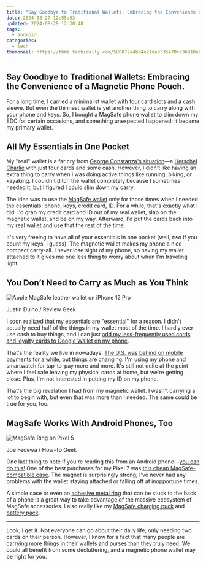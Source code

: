 ```yaml
---
title: "Say Goodbye to Traditional Wallets: Embracing the Convenience of a Magnetic Phone Pouch."
date: 2024-08-27 12:55:53
updated: 2024-08-29 12:30:48
tags:
  - android
categories:
  - tech
thumbnail: https://thmb.techidaily.com/580872e4bd4e21da3535470ce3b918e09ae5b8653067a4110ec11928ef11818a.jpg
---
```


## Say Goodbye to Traditional Wallets: Embracing the Convenience of a Magnetic Phone Pouch.

For a long time, I carried a minimalist wallet with four card slots and a cash sleeve. But even the thinnest wallet is yet another thing to carry along with your phone and keys. So, I bought a MagSafe phone wallet to slim down my EDC for certain occasions, and something unexpected happened: it became my primary wallet.

##  All My Essentials in One Pocket

 My "real" wallet is a far cry from [George Constanza's situation](https://www.youtube.com/watch?v=1Colis6cwPQ)—a [Herschel Charlie](https://www.amazon.com/Herschel-Supply-Co-Charlie-Wallet/dp/B01M0P5J67?tag=hotoge-20&ascsubtag=UUhtgUeUpU2003235&asc%5Frefurl=https%3A%2F%2Fwww.howtogeek.com%2Fi-switched-to-a-magnetic-phone-wallet-and-im-never-going-back-heres-why%2F&asc%5Fcampaign=Evergreen) with just four cards and some cash. However, I didn't like having an extra thing to carry when I was doing active things like running, biking, or kayaking. I couldn't ditch the wallet completely because I sometimes needed it, but I figured I could slim down my carry.

 The idea was to use the [MagSafe wallet](https://www.amazon.com/gp/product/B09JNPNGGD/ref=ppx%5Fyo%5Fdt%5Fb%5Fsearch%5Fasin%5Ftitle?ie=UTF8&psc=1&tag=hotoge-20&ascsubtag=UUhtgUeUpU2003235&asc%5Frefurl=https%3A%2F%2Fwww.howtogeek.com%2Fi-switched-to-a-magnetic-phone-wallet-and-im-never-going-back-heres-why%2F&asc%5Fcampaign=Evergreen) only for those times when I needed the essentials: phone, keys, credit card, ID. For a while, that's exactly what I did. I'd grab my credit card and ID out of my real wallet, slap on the magnetic wallet, and be on my way. Afterward, I'd put the cards back into my real wallet and use that the rest of the time.

 It's very freeing to have all of your essentials in one pocket (well, _two_ if you count my keys, I guess). The magnetic wallet makes my phone a nice compact carry-all. I never lose sight of my phone, so having my wallet attached to it gives me one less thing to worry about when I'm traveling light.

##  You Don’t Need to Carry as Much as You Think

![Apple MagSafe leather wallet on iPhone 12 Pro](https://static1.howtogeekimages.com/wordpress/wp-content/uploads/2020/11/2495ebb0.jpg) 

Justin Duino / Review Geek

 I soon realized that my essentials are "essential" for a reason. I didn't actually need half of the things in my wallet most of the time. I hardly ever use cash to buy things, and I can just [add my less-frequently used cards and loyalty cards to Google Wallet on my phone](https://screen-capture.techidaily.com/updated-2024-approved-essential-techniques-for-soundless-video/).

 That's the reality we live in nowadays. [The U.S. was behind on mobile payments for a while](https://extra-approaches.techidaily.com/mastering-digital-layer-combinations-at-home-for-2024/), but things are changing. I'm using my phone and smartwatch for tap-to-pay more and more. It's still not quite at the point where I feel safe leaving my physical cards at home, but we're getting close. Plus, I'm not interested in putting my ID on my phone.

 That's the big revelation I had from my magnetic wallet. I wasn't carrying a lot to begin with, but even that was more than I needed. The same could be true for you, too.

##  MagSafe Works With Android Phones, Too

![MagSafe Ring on Pixel 5](https://static1.howtogeekimages.com/wordpress/wp-content/uploads/2021/12/MagSafe-Ring-on-Pixel-5.jpg) 

Joe Fedewa / How-To Geek

 One last thing to note if you're reading this from an Android phone—[you can do this!](https://article-tips.techidaily.com/accelerate-audio-playback-on-spotify-safely-and-effectively/) One of the best purchases for my Pixel 7 was [this cheap MagSafe-compatible case](https://www.amazon.com/gp/product/B09JNPNGGD/ref=ppx%5Fyo%5Fdt%5Fb%5Fsearch%5Fasin%5Ftitle?ie=UTF8&psc=1&tag=hotoge-20&ascsubtag=UUhtgUeUpU2003235&asc%5Frefurl=https%3A%2F%2Fwww.howtogeek.com%2Fi-switched-to-a-magnetic-phone-wallet-and-im-never-going-back-heres-why%2F&asc%5Fcampaign=Evergreen). The magnet is surprisingly strong; I've never had any problems with the wallet staying attached or falling off at inopportune times.

 A simple case or even an [adhesive metal ring](https://ai-video-apps.techidaily.com/new-in-2024-read-this-article-to-get-a-fair-and-unbiased-guide-on-top-five-mod-editors-the-article-will-illustrate-the-features-pros-and-cons-of-each-of-the/) that can be stuck to the back of a phone is a great way to take advantage of the massive ecosystem of MagSafe accessories. I also really like my [MagSafe charging puck](https://www.amazon.com/gp/product/B095NQTNLZ/ref=ppx%5Fyo%5Fdt%5Fb%5Fsearch%5Fasin%5Ftitle?ie=UTF8&psc=1&tag=hotoge-20&ascsubtag=UUhtgUeUpU2003235&asc%5Frefurl=https%3A%2F%2Fwww.howtogeek.com%2Fi-switched-to-a-magnetic-phone-wallet-and-im-never-going-back-heres-why%2F&asc%5Fcampaign=Evergreen) and [battery pack](https://www.amazon.com/gp/product/B097HC976W/ref=ppx%5Fyo%5Fdt%5Fb%5Fsearch%5Fasin%5Ftitle?ie=UTF8&psc=1&tag=hotoge-20&ascsubtag=UUhtgUeUpU2003235&asc%5Frefurl=https%3A%2F%2Fwww.howtogeek.com%2Fi-switched-to-a-magnetic-phone-wallet-and-im-never-going-back-heres-why%2F&asc%5Fcampaign=Evergreen).

---

 Look, I get it. Not everyone can go about their daily life, only needing two cards on their person. However, I know for a fact that many people are carrying more things in their wallets and purses than they truly need. We could all benefit from some decluttering, and a magnetic phone wallet may be right for you.

<ins class="adsbygoogle"
     style="display:block"
     data-ad-format="autorelaxed"
     data-ad-client="ca-pub-7571918770474297"
     data-ad-slot="1223367746"></ins>



<ins class="adsbygoogle"
     style="display:block"
     data-ad-client="ca-pub-7571918770474297"
     data-ad-slot="8358498916"
     data-ad-format="auto"
     data-full-width-responsive="true"></ins>
